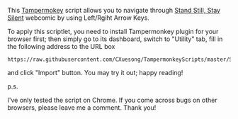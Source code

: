 This [Tampermokey](https://tampermonkey.net/) script allows you to navigate through
[Stand Still, Stay Silent](http://sssscomic.com) webcomic by using Left/Rgiht Arrow
Keys.

To apply this scriptlet, you need to install Tampermonkey plugin for your browser
first; then simply go to its dashboard, switch to "Utility" tab, fill in the
following address to the URL box

```
https://raw.githubusercontent.com/CXuesong/TampermonkeyScripts/master/SSSSHelper/helper.js
```

and click "Import" button. You may try it out; happy reading!

p.s.

I've only tested the script on Chrome. If you come across bugs on other browsers,
please leave me a comment. Thank you!
